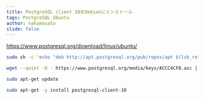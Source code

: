 ```yaml
---
title: PostgreSQL client 10をDebianにインストール
tags: PostgreSQL Ubuntu
author: nakamasato
slide: false
---
```

https://www.postgresql.org/download/linux/ubuntu/

```bash
sudo sh -c 'echo "deb http://apt.postgresql.org/pub/repos/apt $(lsb_release -cs)-pgdg main" > /etc/apt/sources.list.d/pgdg.list'

wget --quiet -O - https://www.postgresql.org/media/keys/ACCC4CF8.asc | sudo apt-key add -

sudo apt-get update

sudo apt-get -y install postgresql-client-10
```



